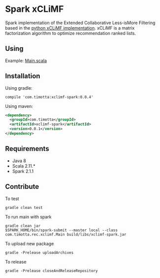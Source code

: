 Spark xCLiMF
============

Spark implementation of the Extended Collaborative Less-isMore Filtering based
in the [python xCLiMF implementation](https://github.com/timotta/xclimf). xCLiMF 
is a matrix factorization algorithm to optimize recommendation ranked lists. 

## Using

Example: [Main.scala](https://github.com/timotta/xclimf-spark/blob/master/src/main/scala/com/timotta/rec/xclimf/Main.scala)

## Installation

Using gradle:

```
compile 'com.timotta:xclimf-spark:0.0.4'
```

Using maven:

```xml
<dependency>
  <groupId>com.timotta</groupId>
  <artifactId>xclimf-spark</artifactId>
  <version>0.0.1</version>
</dependency>
```

## Requirements

- Java 8
- Scala 2.11.*
- Spark 2.1.1

## Contribute

To test

```
gradle clean test
```

To run main with spark

```
gradle clean jar
$SPARK_HOME/bin/spark-submit --master local --class com.timotta.rec.xclimf.Main build/libs/xclimf-spark.jar
```

To upload new package

```
gradle -Prelease uploadArchives
```

To release

```
gradle -Prelease closeAndReleaseRepository
```




